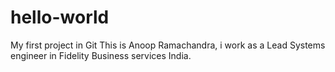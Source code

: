 # hello-world
My first project in Git
This is Anoop Ramachandra, i work as a Lead Systems engineer in Fidelity Business services India.

